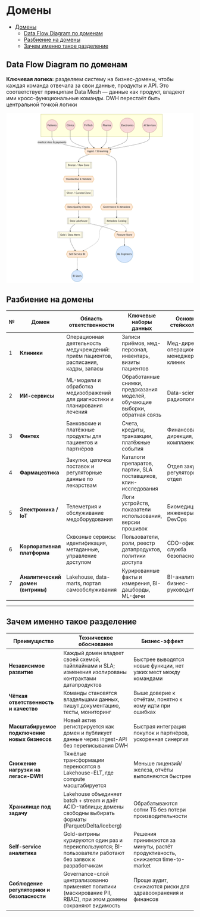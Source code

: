 # Домены
- [Домены](#домены)
  - [Data Flow Diagram по доменам](#data-flow-diagram-по-доменам)
  - [Разбиение на домены](#разбиение-на-домены)
  - [Зачем именно такое разделение](#зачем-именно-такое-разделение)


## Data Flow Diagram по доменам
**Ключевая логика:** разделяем систему на бизнес-домены, чтобы каждая команда отвечала за свои данные, продукты и API. Это соответствует принципам Data Mesh — данные как продукт, владеют ими кросс-функциональные команды. DWH перестаёт быть центральной точкой логики

![](dfd.png)

## Разбиение на домены

| № | Домен | Область ответственности | Ключевые наборы данных | Основные стейкхолдеры |
|---|-------|-------------------------|------------------------|-----------------------|
| 1 | **Клиники** | Операционная деятельность медучреждений: приём пациентов, расписания, кадры, запасы | Записи приёмов, мед-персонал, инвентарь, визиты пациентов | Мед-директора, операционные менеджеры клиник |
| 2 | **ИИ-сервисы** | ML-модели и обработка медизображений для диагностики и планирования лечения | Обработанные снимки, предсказания моделей, обучающие выборки, обратная связь | Data-scientists, радиологи |
| 3 | **Финтех** | Банковские и платёжные продукты для пациентов и партнёров | Счета, кредиты, транзакции, платёжные события | Финансовая дирекция, комплаенс-банк |
| 4 | **Фармацевтика** | Закупки, цепочка поставок и регуляторные данные по лекарствам | Каталоги препаратов, партии, SLA поставщиков, клин-исследования | Отдел закупок, регуляторный отдел |
| 5 | **Электроника / IoT** | Телеметрия и обслуживание медоборудования | Логи устройств, показатели использования, версии прошивок | Биомедицинские инженеры, IoT-DevOps |
| 6 | **Корпоративная платформа** | Сквозные сервисы: идентификация, метаданные, управление доступом | Пользователи, роли, реестр датапродуктов, политики доступа | CDO-офис, служба безопасности |
| 7 | **Аналитический домен (витрины)** | Lakehouse, data-marts, портал самообслуживания | Курированные факты и измерения, BI-дашборды, ML-фичи | BI-аналитики, бизнес-руководители |

---

## Зачем именно такое разделение

| Преимущество | Техническое обоснование | Бизнес-эффект |
|--------------|------------------------|--------------|
| **Независимое развитие** | Каждый домен владеет своей схемой, пайплайнами и SLA; изменения изолированы контрактами датапродуктов | Быстрее выводятся новые функции, нет узких мест между командами |
| **Чёткая ответственность и качество** | Команды становятся владельцами данных, пишут документацию, тесты, мониторинг | Выше доверие к отчётам, понятно к кому идти при ошибках |
| **Масштабируемое подключение новых бизнесов** | Новый актив регистрируется как домен и публикует данные через ingest-API без переписывания DWH | Быстрая интеграция покупок и партнёров, ускоренная синергия |
| **Снижение нагрузки на легаси-DWH** | Тяжёлые трансформации переносятся в Lakehouse-ELT, где compute масштабируется | Меньше лицензий/железа, отчёты выполняются быстрее |
| **Хранилище под задачу** | Lakehouse объединяет batch + stream и даёт ACID-таблицы; домены свободны выбирать форматы (Parquet/Delta/Iceberg) | Обрабатываются сотни ТБ без потери производительности |
| **Self-service аналитика** | Gold-витрины курируются один раз и переиспользуются; BI-пользователи работают без заявок к разработчикам | Решения принимаются за минуты, растёт продуктивность, снижается time-to-market |
| **Соблюдение регуляторики и безопасности** | Governance-слой централизованно применяет политики (маскирование PII, RBAC), при этом домены сохраняют видимость | Проще аудит, снижаются риски для здравоохранения и финансов |
